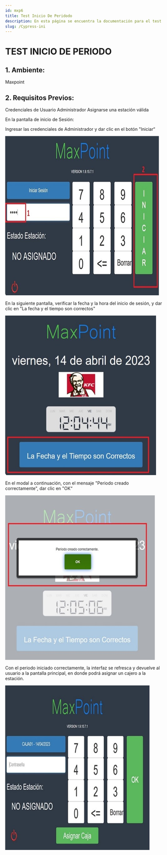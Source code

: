 ```yaml
---
id: mxp6
title: Test Inicio De Peridodo 
description: En esta página se encuentra la documentación para el test de inicio de periodo 
slug: /Cypress-ini
---
```


# TEST INICIO DE PERIODO 
 ## 1. Ambiente:
  Maxpoint
## 2. Requisitos Previos:
 Credenciales de Usuario Administrador
  Asignarse una estación válida

  En la pantalla de inicio de Sesión: 

 Ingresar las credenciales de Administrador y dar clic en el botón "Iniciar“

 ![ejemplo](../img/29.jpg)

 En la siguiente pantalla, verificar la fecha y la hora del inicio de sesión, y dar clic en "La fecha y el tiempo son correctos" 

![ejemplo](../img/30.jpg)

 En el modal a continuación, con el mensaje "Periodo creado correctamente", dar clic en "OK“

![ejemplo](../img/31.jpg)

 Con el periodo iniciado correctamente, la interfaz se refresca y devuelve al usuario a la pantalla principal, en donde podrá asignar un cajero a la estación.
 
![ejemplo](../img/32.jpg)



